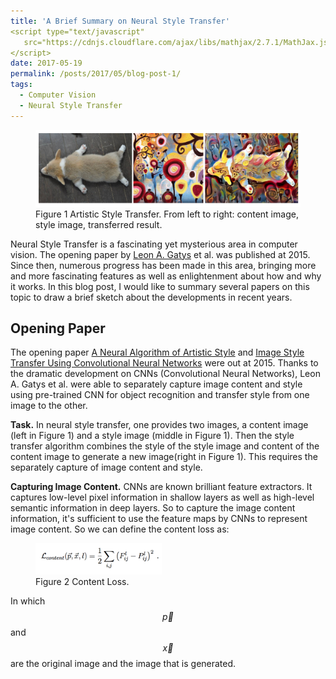```yaml
---
title: 'A Brief Summary on Neural Style Transfer'
<script type="text/javascript"
   src="https://cdnjs.cloudflare.com/ajax/libs/mathjax/2.7.1/MathJax.js?config=TeX-AMS-MML_HTMLorMML">
</script>
date: 2017-05-19
permalink: /posts/2017/05/blog-post-1/
tags:
  - Computer Vision
  - Neural Style Transfer
---
```


<figure>
    <img src="/assets/posts/2017-05-19-a-brief-summary-on-neural-style-transfer/1.png"  />
    <figcaption>Figure 1 Artistic Style Transfer. From left to right: content image, style image, transferred result.</figcaption>
</figure>

Neural Style Transfer is a fascinating yet mysterious area in computer vision. The opening paper by [Leon A. Gatys](https://arxiv.org/pdf/1508.06576.pdf) et al. was published at 2015. Since then, numerous progress has been made in this area, bringing more and more fascinating features as well as enlightenment about how and why it works. In this blog post, I would like to summary several papers on this topic to draw a brief sketch about the developments in recent years.

## Opening Paper

The opening paper [A Neural Algorithm of Artistic Style](https://arxiv.org/pdf/1508.06576.pdf) and [Image Style Transfer Using Convolutional Neural Networks](http://www.cv-foundation.org/openaccess/content_cvpr_2016/papers/Gatys_Image_Style_Transfer_CVPR_2016_paper.pdf) were out at 2015. Thanks to the dramatic development on CNNs (Convolutional Neural Networks), Leon A. Gatys et al. were able to separately capture image content and style using pre-trained CNN for object recognition and transfer style from one image to the other.

**Task.** In neural style transfer, one provides two images, a content image (left in Figure 1) and a style image (middle in Figure 1). Then the style transfer algorithm combines the style of the style image and content of the content image to generate a new image(right in Figure 1). This requires the separately capture of image content and style.

**Capturing Image Content.** CNNs are known brilliant feature extractors. It captures low-level pixel information in shallow layers as well as high-level semantic information in deep layers. So to capture the image content information, it's sufficient to use the feature maps by CNNs to represent image content. So we can define the content loss as:

<figure>
    <img src="/assets/posts/2017-05-19-a-brief-summary-on-neural-style-transfer/2.png" height="50"/>
    <figcaption>Figure 2 Content Loss.</figcaption>
</figure>

In which <span> $$\vec{p}$$</span> and $$\vec{x}$$ are the original image and the image that is generated.
